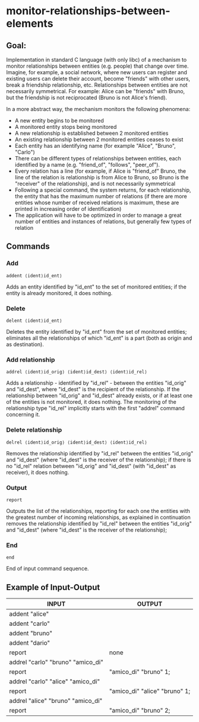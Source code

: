 # monitor-relationships-between-elements

## Goal:
Implementation in standard C language (with only libc) of a mechanism to monitor relationships between
entities (e.g. people) that change over time.
Imagine, for example, a social network, where new users can register and existing users can delete their account, 
become "friends" with other users, break a friendship relationship, etc.
Relationships between entities are not necessarily symmetrical.
For example: Alice can be "friends" with Bruno, but the friendship is not reciprocated (Bruno is not Alice's friend).



In a more abstract way, the mechanism monitors the following phenomena:
* A new entity begins to be monitored
* A monitored entity stops being monitored
* A new relationship is established between 2 monitored entities
* An existing relationship between 2 monitored entities ceases to exist
* Each entity has an identifying name (for example "Alice", "Bruno", "Carlo")
* There can be different types of relationships between entities, each identified by a name (e.g. "friend_of", "follows", "peer_of").
* Every relation has a line (for example, if Alice is "friend_of" Bruno, the line of the relation is
relationship is from Alice to Bruno, so Bruno is the "receiver" of the relationship), and is not
necessarily symmetrical
* Following a special command, the system returns, for each relationship, the entity that
has the maximum number of relations (if there are more entities whose number of received relations is maximum,
these are printed in increasing order of identification)
* The application will have to be optimized in order to manage a great number of entities and instances of
relations, but generally few types of relation

## Commands

### Add

`addent ⟨ident⟩id_ent⟩`

Adds an entity identified by "id_ent" to the set of monitored entities; if the entity is already monitored, it does nothing.

### Delete

`delent ⟨ident⟩id_ent⟩`

Deletes the entity identified by "id_ent" from the set of monitored entities; eliminates all the relationships of which "id_ent" is a part
(both as origin and as destination).

### Add relationship

`addrel ⟨ident⟩id_orig⟩ ⟨ident⟩id_dest⟩ ⟨ident⟩id_rel⟩`

Adds a relationship - identified by "id_rel" - between the entities "id_orig" and "id_dest", where "id_dest" is the recipient of the
relationship. If the relationship between "id_orig" and "id_dest" already exists, or if at least one of the entities is not monitored, it does nothing. The
monitoring of the relationship type "id_rel" implicitly starts with the first "addrel" command concerning it.

### Delete relationship

`delrel ⟨ident⟩id_orig⟩ ⟨ident⟩id_dest⟩ ⟨ident⟩id_rel⟩`

Removes the relationship identified by "id_rel" between the entities "id_orig" and "id_dest" (where "id_dest" is the receiver of the relationship);
if there is no "id_rel" relation between "id_orig" and "id_dest" (with "id_dest" as receiver), it does nothing.

### Output

`report`

Outputs the list of the relationships, reporting for each one the entities with the greatest number of incoming relationships, as
explained in continuation
removes the relationship identified by "id_rel" between the entities "id_orig" and "id_dest" (where "id_dest" is the receiver of the relationship);

### End 

`end`

End of input command sequence.


## Example of Input-Output

| INPUT  | OUTPUT   |
|---|---|
| addent "alice"  |   |
| addent "carlo"  |   |
| addent "bruno"  |   |
| addent "dario"  |   |
| report   | none  |
| addrel "carlo" "bruno" "amico_di"  |   |
| report  |  "amico_di" "bruno" 1;  |
| addrel "carlo" "alice" "amico_di"  |   |
| report  |  "amico_di" "alice" "bruno" 1;   |
| addrel "alice" "bruno" "amico_di"  |   |
| report  | "amico_di" "bruno" 2;  |




                                          




